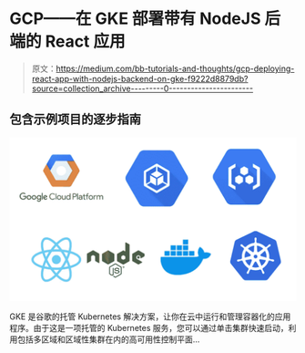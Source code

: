 # GCP——在 GKE 部署带有 NodeJS 后端的 React 应用

> 原文：<https://medium.com/bb-tutorials-and-thoughts/gcp-deploying-react-app-with-nodejs-backend-on-gke-f9222d8879db?source=collection_archive---------0----------------------->

## 包含示例项目的逐步指南

![](img/7fabffca7a868724c5264b1282e2c7f6.png)

GKE 是谷歌的托管 Kubernetes 解决方案，让你在云中运行和管理容器化的应用程序。由于这是一项托管的 Kubernetes 服务，您可以通过单击集群快速启动，利用包括多区域和区域性集群在内的高可用性控制平面…